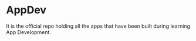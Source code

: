 # AppDev
It is the official repo holding all the apps that have been built during learning App Development.
